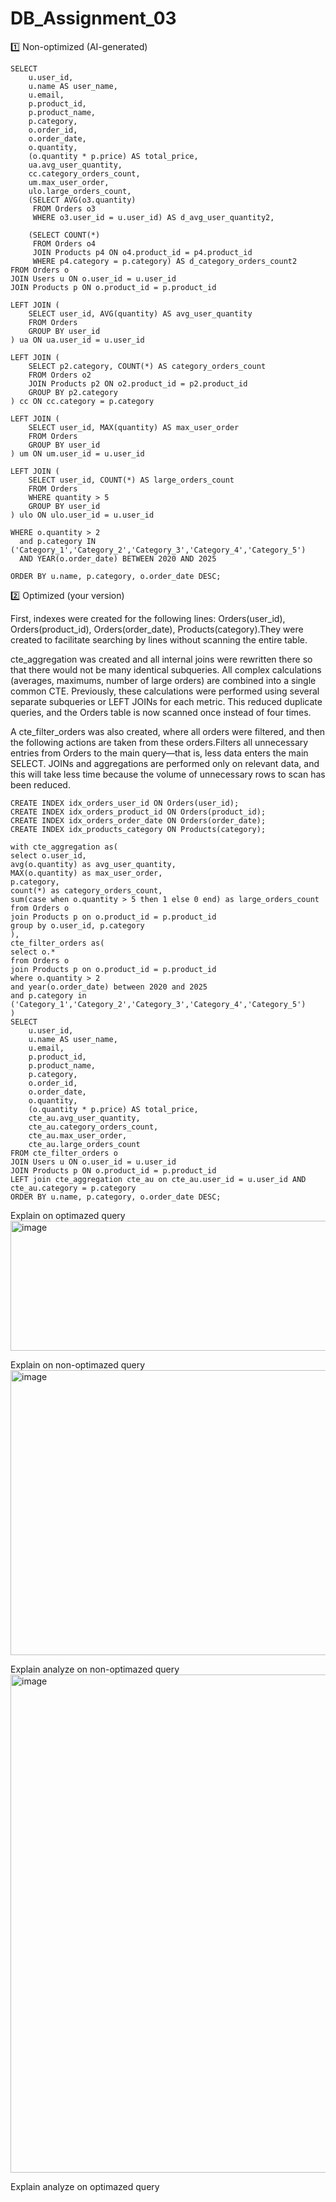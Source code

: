 # DB_Assignment_03

1️⃣ Non-optimized (AI-generated)
```
SELECT
    u.user_id,
    u.name AS user_name,
    u.email,
    p.product_id,
    p.product_name,
    p.category,
    o.order_id,
    o.order_date,
    o.quantity,
    (o.quantity * p.price) AS total_price,
    ua.avg_user_quantity,
    cc.category_orders_count,
    um.max_user_order,
    ulo.large_orders_count,
    (SELECT AVG(o3.quantity)
     FROM Orders o3
     WHERE o3.user_id = u.user_id) AS d_avg_user_quantity2,
     
    (SELECT COUNT(*)
     FROM Orders o4
     JOIN Products p4 ON o4.product_id = p4.product_id
     WHERE p4.category = p.category) AS d_category_orders_count2
FROM Orders o
JOIN Users u ON o.user_id = u.user_id
JOIN Products p ON o.product_id = p.product_id

LEFT JOIN (
    SELECT user_id, AVG(quantity) AS avg_user_quantity
    FROM Orders
    GROUP BY user_id
) ua ON ua.user_id = u.user_id

LEFT JOIN (
    SELECT p2.category, COUNT(*) AS category_orders_count
    FROM Orders o2
    JOIN Products p2 ON o2.product_id = p2.product_id
    GROUP BY p2.category
) cc ON cc.category = p.category

LEFT JOIN (
    SELECT user_id, MAX(quantity) AS max_user_order
    FROM Orders
    GROUP BY user_id
) um ON um.user_id = u.user_id

LEFT JOIN (
    SELECT user_id, COUNT(*) AS large_orders_count
    FROM Orders
    WHERE quantity > 5
    GROUP BY user_id
) ulo ON ulo.user_id = u.user_id

WHERE o.quantity > 2
  and p.category IN ('Category_1','Category_2','Category_3','Category_4','Category_5')
  AND YEAR(o.order_date) BETWEEN 2020 AND 2025

ORDER BY u.name, p.category, o.order_date DESC;
```

2️⃣ Optimized (your version)

First, indexes were created for the following lines: Orders(user_id), Orders(product_id), Orders(order_date), Products(category).They were created to facilitate searching by lines without scanning the entire table.

cte_aggregation was created and all internal joins were rewritten there so that there would not be many identical subqueries. All complex calculations (averages, maximums, number of large orders) are combined into a single common CTE. Previously, these calculations were performed using several separate subqueries or LEFT JOINs for each metric. This reduced duplicate queries, and the Orders table is now scanned once instead of four times.

A cte_filter_orders was also created, where all orders were filtered, and then the following actions are taken from these orders.Filters all unnecessary entries from Orders to the main query—that is, less data enters the main SELECT. JOINs and aggregations are performed only on relevant data, and this will take less time because the volume of unnecessary rows to scan has been reduced.
```
CREATE INDEX idx_orders_user_id ON Orders(user_id);
CREATE INDEX idx_orders_product_id ON Orders(product_id);
CREATE INDEX idx_orders_order_date ON Orders(order_date);
CREATE INDEX idx_products_category ON Products(category);

with cte_aggregation as(
select o.user_id,
avg(o.quantity) as avg_user_quantity,
MAX(o.quantity) as max_user_order,
p.category,
count(*) as category_orders_count,
sum(case when o.quantity > 5 then 1 else 0 end) as large_orders_count
from Orders o 
join Products p on o.product_id = p.product_id
group by o.user_id, p.category
),
cte_filter_orders as(
select o.*
from Orders o
join Products p on o.product_id = p.product_id
where o.quantity > 2
and year(o.order_date) between 2020 and 2025
and p.category in ('Category_1','Category_2','Category_3','Category_4','Category_5')
)
SELECT
    u.user_id,
    u.name AS user_name,
    u.email,
    p.product_id,
    p.product_name,
    p.category,
    o.order_id,
    o.order_date,
    o.quantity,
    (o.quantity * p.price) AS total_price,
    cte_au.avg_user_quantity,
    cte_au.category_orders_count,
    cte_au.max_user_order,
    cte_au.large_orders_count
FROM cte_filter_orders o
JOIN Users u ON o.user_id = u.user_id
JOIN Products p ON o.product_id = p.product_id
LEFT join cte_aggregation cte_au on cte_au.user_id = u.user_id AND cte_au.category = p.category
ORDER BY u.name, p.category, o.order_date DESC;
```

Explain on optimazed query
<img width="1675" height="208" alt="image" src="https://github.com/user-attachments/assets/e257a9a7-08cb-480f-9a52-5fdb98cf0b4b" />

Explain on non-optimazed query
<img width="1457" height="456" alt="image" src="https://github.com/user-attachments/assets/284740a8-d1cd-4d77-9c57-c2909be4cc69" />

Explain analyze on non-optimazed query 
<img width="1463" height="797" alt="image" src="https://github.com/user-attachments/assets/3f74a560-d139-4126-b4ed-7abd68a844a1" />


Explain analyze on optimazed query
